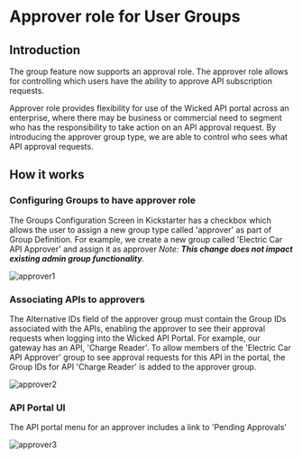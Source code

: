 # Approver role for User Groups 

## Introduction 
The group feature now supports an approval role.  The approver role allows for controlling which users have the ability to approve API subscription requests.  
 
Approver role provides flexibility for use of the Wicked API portal across an enterprise, where there may be business or commercial need to segment who has the responsibility to take action on an API approval request. By introducing the approver group type, we are able to control who sees what API approval requests.  

## How it works 

### Configuring Groups to have approver role

The Groups Configuration Screen in Kickstarter has a checkbox which allows the user to assign a new group type called 'approver' as part of Group Definition. For example, we create a new group called 'Electric Car API Approver' and assign it as approver 
 _Note: **This change does not impact existing admin group functionality**._ 
 
![approver1](https://user-images.githubusercontent.com/9421117/36286403-74ae8e34-1264-11e8-9c65-1432bef850ee.png)

### Associating APIs to approvers 

The Alternative IDs field of the approver group must contain the Group IDs associated with the APIs, enabling the approver to see their approval requests when logging into the Wicked API Portal. For example, our gateway has an API, 'Charge Reader'.  To allow members of the 'Electric Car API Approver' group to see approval requests for this API in the portal, the Group IDs for API 'Charge Reader' is added to the approver group.  
 
![approver2](https://user-images.githubusercontent.com/9421117/36286407-7bc71e66-1264-11e8-95dc-967ef6d47381.png)

### API Portal UI 

The API portal menu for an approver includes a link to 'Pending Approvals' 

![approver3](https://user-images.githubusercontent.com/9421117/36286412-8387c5f6-1264-11e8-83e8-45216cf0fa34.png)
